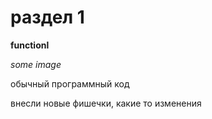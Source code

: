 # раздел 1

**functionl**

*some image*

обычный программный код

внесли новые фишечки, какие то изменения